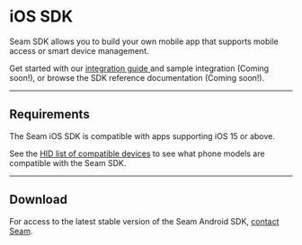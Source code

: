# iOS SDK

Seam SDK allows you to build your own mobile app that supports mobile access or smart device management.

Get started with our [integration guide ](../../capability-guides/mobile-access-in-development/mobile-device-sdks/)and sample integration (Coming soon!), or browse the SDK reference documentation (Coming soon!).

***

## Requirements

The Seam iOS SDK is compatible with apps supporting iOS 15 or above.

See the [HID list of compatible devices](https://www.hidglobal.com/mobile-access-compatible-devices) to see what phone models are compatible with the Seam SDK.

***

## Download

For access to the latest stable version of the Seam Android SDK, [contact Seam](mailto:support@seam.co).
